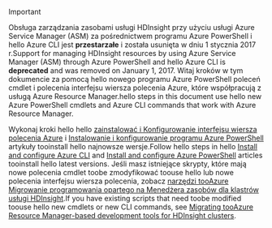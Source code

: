 > [!IMPORTANT]
> <span data-ttu-id="30824-101">Obsługa zarządzania zasobami usługi HDInsight przy użyciu usługi Azure Service Manager (ASM) za pośrednictwem programu Azure PowerShell i hello Azure CLI jest **przestarzałe** i została usunięta w dniu 1 stycznia 2017 r.</span><span class="sxs-lookup"><span data-stu-id="30824-101">Support for managing HDInsight resources by using Azure Service Manager (ASM) through Azure PowerShell and hello Azure CLI is **deprecated** and was removed on January 1, 2017.</span></span> <span data-ttu-id="30824-102">Witaj kroków w tym dokumencie za pomocą hello nowego programu Azure PowerShell poleceń cmdlet i polecenia interfejsu wiersza polecenia Azure, które współpracują z usługą Azure Resource Manager.</span><span class="sxs-lookup"><span data-stu-id="30824-102">hello steps in this document use hello new Azure PowerShell cmdlets and Azure CLI commands that work with Azure Resource Manager.</span></span>
> 
> <span data-ttu-id="30824-103">Wykonaj kroki hello hello [zainstalować i Konfigurowanie interfejsu wiersza polecenia Azure](../articles/cli-install-nodejs.md) i [Instalowanie i konfigurowanie programu Azure PowerShell](/powershell/azureps-cmdlets-docs) artykuły tooinstall hello najnowsze wersje.</span><span class="sxs-lookup"><span data-stu-id="30824-103">Follow hello steps in hello [Install and configure Azure CLI](../articles/cli-install-nodejs.md) and [Install and configure Azure PowerShell](/powershell/azureps-cmdlets-docs) articles tooinstall hello latest versions.</span></span> <span data-ttu-id="30824-104">Jeśli masz istniejące skrypty, które mają nowe polecenia cmdlet toobe zmodyfikować toouse hello lub nowe polecenia interfejsu wiersza polecenia, zobacz [narzędzi tooAzure Migrowanie programowania opartego na Menedżera zasobów dla klastrów usługi HDInsight](../articles/hdinsight/hdinsight-hadoop-development-using-azure-resource-manager.md).</span><span class="sxs-lookup"><span data-stu-id="30824-104">If you have existing scripts that need toobe modified toouse hello new cmdlets or new CLI commands, see [Migrating tooAzure Resource Manager-based development tools for HDInsight clusters](../articles/hdinsight/hdinsight-hadoop-development-using-azure-resource-manager.md).</span></span>
> 
> 

